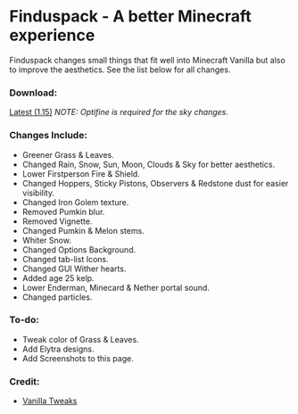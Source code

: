 # Finduspack - A better Minecraft experience
Finduspack changes small things that fit well into Minecraft Vanilla but also to improve the aesthetics. See the list below for all changes.

### Download:
[Latest (1.15)](https://github.com/artlinedev/finduspack/raw/master/finduspack.zip)
*NOTE: Optifine is required for the sky changes.*

### Changes Include:
* Greener Grass & Leaves.
* Changed Rain, Snow, Sun, Moon, Clouds & Sky for better aesthetics.
* Lower Firstperson Fire & Shield.
* Changed Hoppers, Sticky Pistons, Observers & Redstone dust for easier visibility.
* Changed Iron Golem texture.
* Removed Pumkin blur.
* Removed Vignette.
* Changed Pumkin & Melon stems.
* Whiter Snow.
* Changed Options Background.
* Changed tab-list Icons.
* Changed GUI Wither hearts.
* Added age 25 kelp.
* Lower Enderman, Minecard & Nether portal sound.
* Changed particles.

### To-do:
* Tweak color of Grass & Leaves.
* Add Elytra designs.
* Add Screenshots to this page.

### Credit:
* [Vanilla Tweaks](https://vanillatweaks.net/) 

